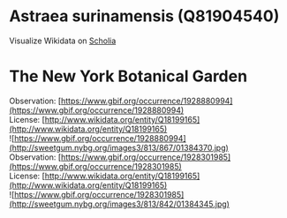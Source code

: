 
Astraea surinamensis (Q81904540)
================================
  
Visualize Wikidata on [Scholia](https://scholia.toolforge.org/taxon/Q81904540)
# The New York Botanical Garden
  
Observation: [https://www.gbif.org/occurrence/1928880994](https://www.gbif.org/occurrence/1928880994)  
License: [http://www.wikidata.org/entity/Q18199165](http://www.wikidata.org/entity/Q18199165)  
![https://www.gbif.org/occurrence/1928880994](http://sweetgum.nybg.org/images3/813/867/01384370.jpg)  
Observation: [https://www.gbif.org/occurrence/1928301985](https://www.gbif.org/occurrence/1928301985)  
License: [http://www.wikidata.org/entity/Q18199165](http://www.wikidata.org/entity/Q18199165)  
![https://www.gbif.org/occurrence/1928301985](http://sweetgum.nybg.org/images3/813/842/01384345.jpg)